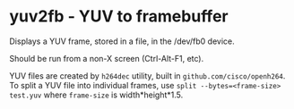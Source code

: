 # yuv2fb - YUV to framebuffer

Displays a YUV frame, stored in a file, in the /dev/fb0 device.

Should be run from a non-X screen (Ctrl-Alt-F1, etc).

YUV files are created by `h264dec` utility, built in `github.com/cisco/openh264`. To split a YUV file into individual frames, use `split --bytes=<frame-size> test.yuv` where `frame-size` is width\*height\*1.5.
